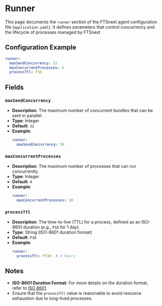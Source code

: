 # Runner <Badge type="tip" text="Clinical Domain Agent" /> <Badge type="warning" text="Since 5.0" />

This page documents the `runner` section of the FTSnext agent configuration file
(`application.yaml`). It defines parameters that control concurrency and the
lifecycle of processes managed by FTSnext

## Configuration Example

```yaml
runner:
  maxSendConcurrency: 32
  maxConcurrentProcesses: 4
  processTtl: P1D
```

## Fields

### `maxSendConcurrency` <Badge type="warning" text="Since 5.0" />

* **Description**: The maximum number of concurrent bundles that can be sent in parallel.
* **Type**: Integer
* **Default**: `32`
* **Example**:
  ```yaml
  runner:
    maxSendConcurrency: 50
  ```

### `maxConcurrentProcesses` <Badge type="warning" text="Since 5.0" />

* **Description**: The maximum number of processes that can run concurrently.
* **Type**: Integer
* **Default**: `4`
* **Example**:
  ```yaml
  runner:
    maxConcurrentProcesses: 10
  ```

### `processTtl` <Badge type="warning" text="Since 5.0" />

* **Description**: The time-to-live (TTL) for a process, defined as an ISO-8601 duration (e.g.,
  `P1D` for 1 day).
* **Type**: String (ISO-8601 duration format)
* **Default**: `P1D`
* **Example**:
  ```yaml
  runner:
    processTtl: PT3H  # 3 hours
  ```

## Notes

* **ISO-8601 Duration Format**: For more details on the duration format, refer
  to [ISO 8601](https://en.wikipedia.org/wiki/ISO_8601#Durations).
* Ensure that the `processTtl` value is reasonable to avoid resource exhaustion due to long-lived
  processes.
